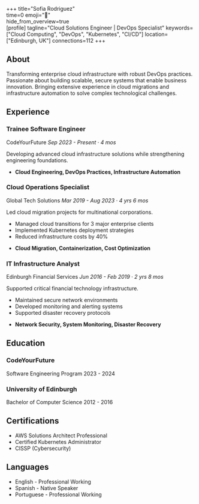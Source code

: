 +++ 
title="Sofia Rodriguez"  
time=0 
emoji="👤"  
hide_from_overview=true  
[profile] 
tagline="Cloud Solutions Engineer | DevOps Specialist" 
keywords=["Cloud Computing", "DevOps", "Kubernetes", "CI/CD"] 
location=["Edinburgh, UK"] 
connections=112 
+++

## About

Transforming enterprise cloud infrastructure with robust DevOps practices. Passionate about building scalable, secure systems that enable business innovation. Bringing extensive experience in cloud migrations and infrastructure automation to solve complex technological challenges.

## Experience

### Trainee Software Engineer

CodeYourFuture
_Sep 2023 - Present · 4 mos_

Developing advanced cloud infrastructure solutions while strengthening engineering foundations.

- **Cloud Engineering, DevOps Practices, Infrastructure Automation**

### Cloud Operations Specialist

Global Tech Solutions
_Mar 2019 - Aug 2023 · 4 yrs 6 mos_

Led cloud migration projects for multinational corporations.

- Managed cloud transitions for 3 major enterprise clients
- Implemented Kubernetes deployment strategies
- Reduced infrastructure costs by 40%

* **Cloud Migration, Containerization, Cost Optimization**

### IT Infrastructure Analyst

Edinburgh Financial Services
_Jun 2016 - Feb 2019 · 2 yrs 8 mos_

Supported critical financial technology infrastructure.

- Maintained secure network environments
- Developed monitoring and alerting systems
- Supported disaster recovery protocols

* **Network Security, System Monitoring, Disaster Recovery**

## Education

### CodeYourFuture

Software Engineering Program
2023 - 2024

### University of Edinburgh

Bachelor of Computer Science
2012 - 2016

## Certifications

- AWS Solutions Architect Professional
- Certified Kubernetes Administrator
- CISSP (Cybersecurity)

## Languages

- English - Professional Working
- Spanish - Native Speaker
- Portuguese - Professional Working
